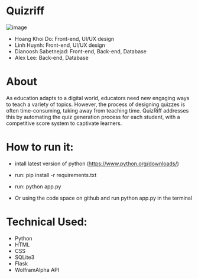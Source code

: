 # Quizriff
![image](https://github.com/Ben2104/DeAnzaHack2023/assets/103481356/7d1a90d5-8102-4032-bca0-e00055842ec6)
* Hoang Khoi Do: Front-end, UI/UX design
* Linh Huynh: Front-end, UI/UX design
* Dianoosh Sabetnejad: Front-end, Back-end, Database
* Alex Lee: Back-end, Database 
  
# About
As education adapts to a digital world, educators need new engaging ways to teach a variety of topics. However, the process of designing quizzes is often time-consuming, taking away from teaching time. QuizRiff addresses this by automating the quiz generation process for each student, with a competitive score system to captivate learners.
# How to run it:
* intall latest version of python (https://www.python.org/downloads/)

* run:  pip install -r requirements.txt

* run: python app.py
* Or using the code space on github and run python app.py in the terminal
#  Technical Used:  
* Python
* HTML
* CSS
* SQLite3
* Flask
* WolframAlpha API
